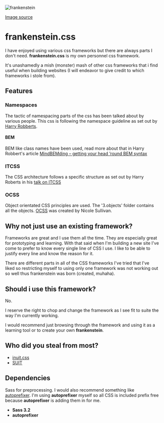![frankenstein](https://farm3.staticflickr.com/2147/1538953234_59b4799eab_m.jpg)

[Image source](https://www.flickr.com/photos/tom-margie/1538953234/)

# frankenstein.css

I have enjoyed using various css frameworks but there are always parts I don't need. **frankenstein.css** is my own personnel css framework.

It's unashamedly a mish (monster) mash of other css frameworks that i find useful when building websites (I will endeavor to give credit to which frameworks i stole from).

## Features

### Namespaces

The tactic of namespacing parts of the css has been talked about by various people. This css is following the namespace guideline as set out by [Harry Robberts](http://csswizardry.com/2015/03/more-transparent-ui-code-with-namespaces/).

#### BEM

BEM like class names have been used, read more about that in Harry Robbert's article [MindBEMding – getting your head ’round BEM syntax](http://csswizardry.com/2013/01/mindbemding-getting-your-head-round-bem-syntax/)

### ITCSS
The CSS architecture follows a specific structure as set out by Harry Roberts in his [talk on ITCSS](https://www.youtube.com/watch?v=1OKZOV-iLj4)

### OCSS
Object orientated CSS principles are used. The '3.objects' folder contains all the objects.
[OCSS](https://github.com/stubbornella/oocss/wiki) was created by Nicole Sullivan.

## Why not just use an existing framework?

Frameworks are great and I use them all the time. They are especially great for prototyping and learning. With that said when I'm building a new site I've come to prefer to know every single line of CSS I use. I like to be able to justify every line and know the reason for it.

There are different parts in all of the CSS frameworks I've tried that I've liked so restricting myself to using only one framework was not working out so well thus frankenstein was born (created, muhaha).

## Should i use this framework?

No.

I reserve the right to chop and change the framework as I see fit to suite the way I'm currently working.

I would recommend just browsing through the framework and using it as a learning tool or to create your own **frankenstein**.

## Who did you steal from most?

* [inuit.css](https://github.com/csswizardry/inuit.css/)
* [SUIT](https://github.com/suitcss/suit)

## Dependencies
Sass for preprocessing. I would also recommend something like [autoprefixer](https://github.com/ai/autoprefixer). I'm using **autoprefixer** myself so all CSS is included prefix free because **autoprefixer** is adding them in for me.

* **Sass 3.2**
* **autoprefixer**